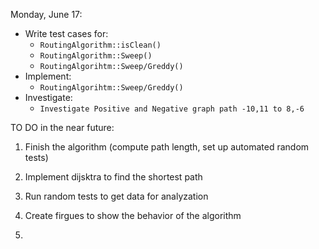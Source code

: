 Monday, June 17: 
- Write test cases for: 
    - `RoutingAlgorithm::isClean()`
    - `RoutingAlgorithm::Sweep()`
    - `RoutingAlgorihtm::Sweep/Greddy()`
- Implement: 
    - `RoutingAlgorihtm::Sweep/Greddy()`
- Investigate: 
    - `Investigate Positive and Negative graph path -10,11 to 8,-6`

TO DO in the near future: 
1. Finish the algorithm (compute path length, set up automated random tests)
2. Implement dijsktra to find the shortest path 
3. Run random tests to get data for analyzation

4. Create firgues to show the behavior of the algorithm
5. 